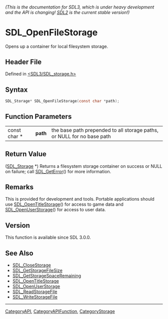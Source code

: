 ###### (This is the documentation for SDL3, which is under heavy development and the API is changing! [SDL2](https://wiki.libsdl.org/SDL2/) is the current stable version!)
# SDL_OpenFileStorage

Opens up a container for local filesystem storage.

## Header File

Defined in [<SDL3/SDL_storage.h>](https://github.com/libsdl-org/SDL/blob/main/include/SDL3/SDL_storage.h)

## Syntax

```c
SDL_Storage* SDL_OpenFileStorage(const char *path);
```

## Function Parameters

|              |          |                                                                        |
| ------------ | -------- | ---------------------------------------------------------------------- |
| const char * | **path** | the base path prepended to all storage paths, or NULL for no base path |

## Return Value

([SDL_Storage](SDL_Storage) *) Returns a filesystem storage container on
success or NULL on failure; call [SDL_GetError](SDL_GetError)() for more
information.

## Remarks

This is provided for development and tools. Portable applications should
use [SDL_OpenTitleStorage](SDL_OpenTitleStorage)() for access to game data
and [SDL_OpenUserStorage](SDL_OpenUserStorage)() for access to user data.

## Version

This function is available since SDL 3.0.0.

## See Also

- [SDL_CloseStorage](SDL_CloseStorage)
- [SDL_GetStorageFileSize](SDL_GetStorageFileSize)
- [SDL_GetStorageSpaceRemaining](SDL_GetStorageSpaceRemaining)
- [SDL_OpenTitleStorage](SDL_OpenTitleStorage)
- [SDL_OpenUserStorage](SDL_OpenUserStorage)
- [SDL_ReadStorageFile](SDL_ReadStorageFile)
- [SDL_WriteStorageFile](SDL_WriteStorageFile)

----
[CategoryAPI](CategoryAPI), [CategoryAPIFunction](CategoryAPIFunction), [CategoryStorage](CategoryStorage)

